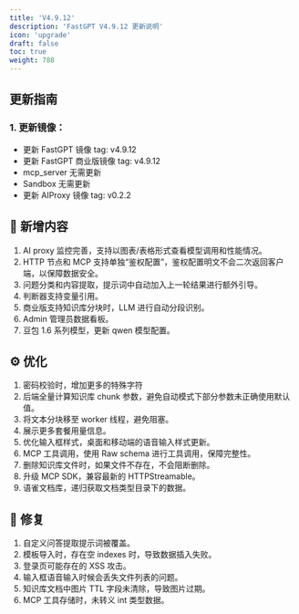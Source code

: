 ```yaml
---
title: 'V4.9.12'
description: 'FastGPT V4.9.12 更新说明'
icon: 'upgrade'
draft: false
toc: true
weight: 788
---
```


## 更新指南

### 1. 更新镜像：

- 更新 FastGPT 镜像 tag: v4.9.12
- 更新 FastGPT 商业版镜像 tag: v4.9.12
- mcp_server 无需更新
- Sandbox 无需更新
- 更新 AIProxy 镜像 tag: v0.2.2

## 🚀 新增内容

1. AI proxy 监控完善，支持以图表/表格形式查看模型调用和性能情况。
2. HTTP 节点和 MCP 支持单独“鉴权配置”，鉴权配置明文不会二次返回客户端，以保障数据安全。
3. 问题分类和内容提取，提示词中自动加入上一轮结果进行额外引导。
4. 判断器支持变量引用。
5. 商业版支持知识库分块时，LLM 进行自动分段识别。
6. Admin 管理员数据看板。
7. 豆包 1.6 系列模型，更新 qwen 模型配置。

## ⚙️ 优化

1. 密码校验时，增加更多的特殊字符
2. 后端全量计算知识库 chunk 参数，避免自动模式下部分参数未正确使用默认值。
3. 将文本分块移至 worker 线程，避免阻塞。
4. 展示更多套餐用量信息。
5. 优化输入框样式，桌面和移动端的语音输入样式更新。
6. MCP 工具调用，使用 Raw schema 进行工具调用，保障完整性。
7. 删除知识库文件时，如果文件不存在，不会阻断删除。
8. 升级 MCP SDK，兼容最新的 HTTPStreamable。
9. 语雀文档库，递归获取文档类型目录下的数据。

## 🐛 修复

1. 自定义问答提取提示词被覆盖。
2. 模板导入时，存在空 indexes 时，导致数据插入失败。
3. 登录页可能存在的 XSS 攻击。
4. 输入框语音输入时候会丢失文件列表的问题。
5. 知识库文档中图片 TTL 字段未清除，导致图片过期。
6. MCP 工具存储时，未转义 int 类型数据。